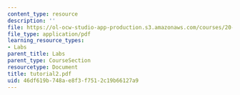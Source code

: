 ```yaml
---
content_type: resource
description: ''
file: https://ol-ocw-studio-app-production.s3.amazonaws.com/courses/20-309-biological-engineering-ii-instrumentation-and-measurement-fall-2006/46df619b748ae8f3f7512c19b66127a9_tutorial2.pdf
file_type: application/pdf
learning_resource_types:
- Labs
parent_title: Labs
parent_type: CourseSection
resourcetype: Document
title: tutorial2.pdf
uid: 46df619b-748a-e8f3-f751-2c19b66127a9
---
```

